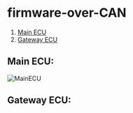 # firmware-over-CAN
1. [Main ECU](#mainECU)
2. [Gateway ECU](#gatewayECU)

## <a name="mainECU">Main ECU</a>:
![MainECU](https://github.com/YoussefKhaledAhmed/firmware-over-CAN/assets/101673979/b25c8e78-6d74-411f-ba11-43cd246e667e)

## <a name="gatewayECU">Gateway ECU</a>:

